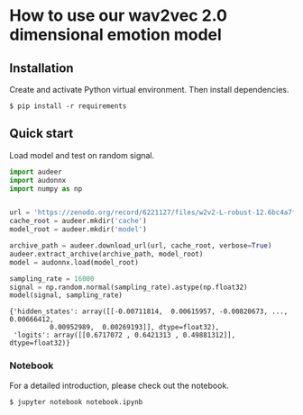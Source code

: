 # How to use our wav2vec 2.0 dimensional emotion model

## Installation

Create and activate Python virtual environment. 
Then install dependencies.

```
$ pip install -r requirements
```

## Quick start

Load model and test on random signal.

```python
import audeer
import audonnx
import numpy as np


url = 'https://zenodo.org/record/6221127/files/w2v2-L-robust-12.6bc4a7fd-1.1.0.zip'
cache_root = audeer.mkdir('cache')
model_root = audeer.mkdir('model')

archive_path = audeer.download_url(url, cache_root, verbose=True)
audeer.extract_archive(archive_path, model_root)
model = audonnx.load(model_root)

sampling_rate = 16000
signal = np.random.normal(sampling_rate).astype(np.float32)
model(signal, sampling_rate)
```
```
{'hidden_states': array([[-0.00711814,  0.00615957, -0.00820673, ...,  0.00666412,
          0.00952989,  0.00269193]], dtype=float32),
 'logits': array([[0.6717072 , 0.6421313 , 0.49881312]], dtype=float32)}
```

### Notebook

For a detailed introduction, please check out the notebook.

```
$ jupyter notebook notebook.ipynb 
```
